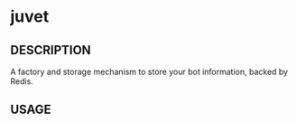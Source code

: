 juvet
=====

## DESCRIPTION

A factory and storage mechanism to store your bot information, backed by Redis.

## USAGE
